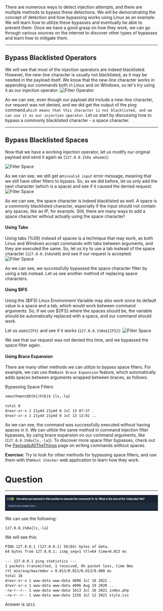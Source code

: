 ﻿There are numerous ways to detect injection attempts, and there are multiple methods to bypass these detections. We will be demonstrating the concept of detection and how bypassing works using Linux as an example. We will learn how to utilize these bypasses and eventually be able to prevent them. Once we have a good grasp on how they work, we can go through various sources on the internet to discover other types of bypasses and learn how to mitigate them.

---

## Bypass Blacklisted Operators

We will see that most of the injection operators are indeed blacklisted. However, the new-line character is usually not blacklisted, as it may be needed in the payload itself. We know that the new-line character works in appending our commands both in Linux and on Windows, so let's try using it as our injection operator: ![Filter Operator](https://academy.hackthebox.com/storage/modules/109/cmdinj_filters_operator.jpg)

As we can see, even though our payload did include a new-line character, our request was not denied, and we did get the output of the ping command,`which means that this character is not blacklisted, and we can use it as our injection operator`. Let us start by discussing how to bypass a commonly blacklisted character - a space character.

---

## Bypass Blacklisted Spaces

Now that we have a working injection operator, let us modify our original payload and send it again as (`127.0.0.1%0a whoami`):

![Filter Space](https://academy.hackthebox.com/storage/modules/109/cmdinj_filters_spaces_1.jpg)

As we can see, we still get an`invalid input` error message, meaning that we still have other filters to bypass. So, as we did before, let us only add the next character (which is a space) and see if it caused the denied request: ![Filter Space](https://academy.hackthebox.com/storage/modules/109/cmdinj_filters_spaces_2.jpg)

As we can see, the space character is indeed blacklisted as well. A space is a commonly blacklisted character, especially if the input should not contain any spaces, like an IP, for example. Still, there are many ways to add a space character without actually using the space character!

#### Using Tabs

Using tabs (%09) instead of spaces is a technique that may work, as both Linux and Windows accept commands with tabs between arguments, and they are executed the same. So, let us try to use a tab instead of the space character (`127.0.0.1%0a%09`) and see if our request is accepted: ![Filter Space](https://academy.hackthebox.com/storage/modules/109/cmdinj_filters_spaces_3.jpg)

As we can see, we successfully bypassed the space character filter by using a tab instead. Let us see another method of replacing space characters.

#### Using $IFS

Using the ($IFS) Linux Environment Variable may also work since its default value is a space and a tab, which would work between command arguments. So, if we use ${IFS} where the spaces should be, the variable should be automatically replaced with a space, and our command should work.

Let us use`${IFS}` and see if it works (`127.0.0.1%0a${IFS}`): ![Filter Space](https://academy.hackthebox.com/storage/modules/109/cmdinj_filters_spaces_4.jpg)

We see that our request was not denied this time, and we bypassed the space filter again.

#### Using Brace Expansion

There are many other methods we can utilize to bypass space filters. For example, we can use the`Bash Brace Expansion` feature, which automatically adds spaces between arguments wrapped between braces, as follows:

 Bypassing Space Filters

```shell-session
smoothment@htb[/htb]$ {ls,-la}

total 0
drwxr-xr-x 1 21y4d 21y4d 0 Jul 13 07:37 .
drwxr-xr-x 1 21y4d 21y4d 0 Jul 13 13:01 ..
```

As we can see, the command was successfully executed without having spaces in it. We can utilize the same method in command injection filter bypasses, by using brace expansion on our command arguments, like (`127.0.0.1%0a{ls,-la}`). To discover more space filter bypasses, check out the [PayloadsAllTheThings](https://github.com/swisskyrepo/PayloadsAllTheThings/tree/master/Command%20Injection#bypass-without-space) page on writing commands without spaces.

**Exercise:** Try to look for other methods for bypassing space filters, and use them with the`Host Checker` web application to learn how they work.

# Question
---

![Pasted image 20250205141609.png](../../../../IMAGES/Pasted%20image%2020250205141609.png)

We can use the following:

```
127.0.0.1%0a{ls,-la}
```

We will see this:

```
PING 127.0.0.1 (127.0.0.1) 56(84) bytes of data.
64 bytes from 127.0.0.1: icmp_seq=1 ttl=64 time=0.013 ms

--- 127.0.0.1 ping statistics ---
1 packets transmitted, 1 received, 0% packet loss, time 0ms
rtt min/avg/max/mdev = 0.013/0.013/0.013/0.000 ms
total 16
drwxr-xr-x 1 www-data www-data 4096 Jul 16 2021 .
drwxr-xr-x 1 www-data www-data 4096 Aug 19 2020 ..
-rw-r--r-- 1 www-data www-data 1613 Jul 16 2021 index.php
-rw-r--r-- 1 www-data www-data 1256 Jul 12 2021 style.css
```

Answer is `1613`.

